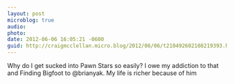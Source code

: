 ```yaml
---
layout: post
microblog: true
audio: 
photo: 
date: 2012-06-06 16:05:21 -0600
guid: http://craigmcclellan.micro.blog/2012/06/06/t210492602108219393.html
---
```

Why do I get sucked into Pawn Stars so easily? I owe my addiction to that and Finding Bigfoot to @brianyak. My life is richer because of him
